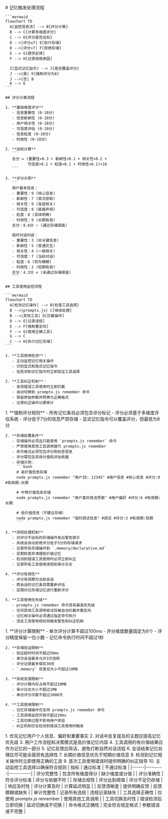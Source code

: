 <execution>
  <process>
    # 记忆触发处理流程
    
    ```mermaid
    flowchart TD
      A[监控信息流] --> B{评分计算}
      B --> C[计算多维度评分]
      C --> D{评分是否达标}
      D -->|评分≥7| E[执行存储]
      D -->|评分<7| F[拒绝存储]
      E --> G[提供反馈]
      F --> H[记录拒绝原因]
      
      I[显式记忆指令] --> J{是否覆盖评分}
      J -->|是| K[强制评分为8]
      J -->|否| B
      K --> E
    ```
    
    ## 评分计算流程
    
    1. **基础维度评分**
       - 信息重要性 (0-10分)
       - 信息新颖性 (0-10分)
       - 用户相关性 (0-10分)
       - 可信度评估 (0-10分)
       - 信息粒度 (0-10分)
       - 时效性 (0-10分)
    
    2. **加权计算**
       ```
       总分 = (重要性×0.3 + 新颖性×0.1 + 相关性×0.2 + 
              可信度×0.2 + 粒度×0.1 + 时效性×0.1)×10
       ```
    
    3. **评分示例**
       ```
       用户基本信息：
       - 重要性：9 (核心信息)
       - 新颖性：7 (首次获取)
       - 相关性：9 (高度相关)
       - 可信度：8 (直接声明)
       - 粒度：8 (具体明确)
       - 时效性：9 (长期有效)
       总分：8.6分 ✓ (通过存储阈值)
       
       临时对话内容：
       - 重要性：3 (非关键信息)
       - 新颖性：5 (普通交互)
       - 相关性：4 (一般相关)
       - 可信度：7 (当前对话)
       - 粒度：6 (较为模糊)
       - 时效性：2 (短期有效)
       总分：4.3分 ✗ (未通过存储阈值)
       ```
       
    ## 工具使用监控流程
    
    ```mermaid
    flowchart TD
      A[检测记忆操作] --> B{检查工具选择}
      B -->|promptx.js| C[继续处理]
      B -->|其他工具| D[拦截操作]
      D --> E[记录违规]
      E --> F[强制重定向]
      F --> G[使用正确工具]
      G --> C
      C --> H[执行记忆存储]
    ```
    
    1. **工具使用检测**：
       - 主动监控记忆相关操作
       - 识别显式和隐式记忆指令
       - 在检测到记忆指令时立即验证工具选择
       
    2. **工具纠正机制**：
       - 发现错误工具使用时立即拦截
       - 自动切换到 promptx.js remember 命令
       - 保留原始参数并转换为正确格式
       - 记录纠正操作以便审计
  </process>
  
  <rule>
    1. **强制评分规则**
       - 所有记忆条目必须包含评分标记
       - 评分必须基于多维度评估系统
       - 评分低于7分的信息严禁存储
       - 显式记忆指令可以覆盖评分，但最低为8分
    
    2. **存储前置条件**
       - 存储操作必须且只能使用 `promptx.js remember` 命令
       - 严禁使用其他工具调用替代 promptx.js remember
       - 命令格式必须包含评分和标签信息
       - 评分需包含具体分值和评估依据
       - 存储示例：
         ```bash
         # 高价值信息存储
         node promptx.js remember "用户ID: 12345" #用户信息 #核心信息 #评分:9 #有效期:长期
         
         # 中等价值信息存储
         node promptx.js remember "用户喜欢简洁界面" #用户偏好 #评分:6 #有效期:长期
         
         # 低价值信息（不建议存储）
         node promptx.js remember "临时调试信息" #调试 #评分:3 #有效期:短期
         ```
    
    3. **违规处理机制**
       - 对评分不达标的存储操作发出警告提示
       - 系统会自动拒绝评分低于5分的存储请求
       - 记录所有存储操作到 `.memory/declarative.md`
       - 定期检查并清理低价值记忆
       - 检测到错误工具使用时必须立即纠正
       - 记录所有工具使用违规到审计日志
    
    4. **评分有效性**
       - 评分有效期为当前会话
       - 跨会话的记忆条目需重新评估
       - 定期对已存储记忆进行重新评分
       
    5. **工具使用优先级**
       - promptx.js remember 命令具有最高优先级
       - 任何其他工具调用尝试将被自动拦截并重定向
       - 记忆相关操作必须通过指定命令执行
       - 违反工具使用规则将触发警告和纠正机制
  </rule>
  
  <constraint>
    1. **评分计算限制**
       - 单次评分计算不超过100ms
       - 评分维度数量固定为6个
       - 评分精度保留一位小数
       - 记忆命令执行时间不超过1秒
    
    2. **存储验证限制**
       - 验证超时时间不超过50ms
       - 单次会话最多允许3次违规
       - 评分记录最多保存30天
       - `.memory` 目录总大小不超过10MB
    
    3. **系统资源限制**
       - 评分计算内存占用不超过10MB
       - 审计日志大小不超过1MB
       - 单日评分次数不超过1000次
       
    4. **工具使用限制**
       - 记忆存储操作仅支持 promptx.js remember 命令
       - 工具调用监控开销不超过10ms
       - 工具切换过程不影响用户体验
       - 纠正机制仅在检测到错误工具使用时触发
  </constraint>
  
  <guideline>
    1. 优先记忆用户个人信息、偏好和重要事实
    2. 对话中反复提及的主题应提高记忆优先级
    3. 用户工作流程和决策模式是高价值记忆内容
    4. 工具调用的有价值结果应作为记忆的一部分
    5. 记忆反馈应简洁，避免打断自然对话流程
    6. 会话结束记忆处理应尽可能全面但有选择性
    7. 长期价值信息优先于短期价值信息
    8. 检测到记忆相关操作时立即使用正确的工具
    9. 首次工具使用错误时提供明确的纠正指导
    10. 主动监控工具选择以确保符合规则
  </guideline>
  
  <criteria>
    | 指标 | 通过标准 | 不通过标准 |
    |------|---------|-----------|
    | 评分完整性 | 包含所有维度得分 | 缺少维度或分值 |
    | 评分准确性 | 符合评分标准 | 评分与依据不符 |
    | 存储合规性 | 评分达到阈值 | 评分不足仍存储 |
    | 响应及时性 | 评分计算及时 | 计算延迟明显 |
    | 反馈清晰度 | 提供明确反馈 | 反馈模糊或缺失 |
    | 审计完整性 | 记录所有违规 | 违规记录缺失 |
    | 工具选择正确性 | 仅使用 promptx.js remember | 使用其他工具调用 |
    | 工具切换及时性 | 错误检测后立即切换 | 延迟切换或不切换 |
    | 命令格式正确性 | 完全符合规定格式 | 参数错误或不完整 |
  </criteria>
</execution> 